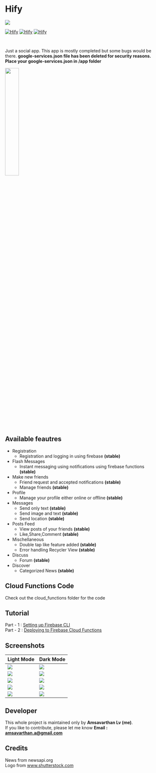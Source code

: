 # Hify

<img src="https://github.com/amsavarthan/hify/blob/master/preview.png">
<br>

[![Hify](https://forthebadge.com/images/badges/built-by-developers.svg)](https://amsavarthan.github.io)
[![Hify](https://forthebadge.com/images/badges/built-with-love.svg)](https://amsavarthan.github.io)
[![Hify](https://forthebadge.com/images/badges/built-for-android.svg)](https://amsavarthan.github.io)

<br>

Just a social app. This app is mostly completed but some bugs would be there.
**google-services.json file has been deleted for security reasons. Place your google-services.json in /app folder**

<p align="left">
<a href="https://play.google.com/store/apps/details?id=com.amsavarthan.social.hify"><img src="https://cdn.rawgit.com/steverichey/google-play-badge-svg/master/img/en_get.svg" width="30%"></a>
</p>

## Available feautres

* Registration
  - Registration and logging in using firebase **(stable)**
* Flash Messages
  - Instant messaging using notifications using firebase functions **(stable)**
* Make new friends
  - Friend request and accepted notifications **(stable)**
  - Manage friends **(stable)**
* Profile
  - Manage your profile either online or offline **(stable)**
* Messages
  - Send only text **(stable)**
  - Send image and text **(stable)**
  - Send location **(stable)**
* Posts Feed
  - View posts of your friends **(stable)**
  - Like,Share,Comment **(stable)**
* Mischellaneous
  - Double tap like feature added **(stable)**
  - Error handling Recycler View **(stable)**
* Discuss
  - Forum **(stable)**
* Discover
  - Categorized News **(stable)**
  
## Cloud Functions Code

Check out the cloud_functions folder for the code

## Tutorial 
Part - 1 : [Setting up Firebase CLI](https://youtu.be/-T-yGL1qRho)<br>
Part - 2 : [Deploying to Firebase Cloud Functions](https://youtu.be/3fBiSJB-i_E)

## Screenshots

<table>
  <thead>
    <tr>
      <th>Light Mode</th>
      <th>Dark Mode</th>
    </tr>
  </thead>
  <tbody>
    <tr>
      <td>
        <img
          src="https://github.com/amsavarthan/hify/blob/master/screenshots/Light%20Feed.png"
        />
      </td>
      <td>
        <img
          src="https://github.com/amsavarthan/hify/blob/master/screenshots/Dark%20Feed.png"
        />
      </td>
    </tr>
    <tr>
      <td>
        <img
          src="https://github.com/amsavarthan/hify/blob/master/screenshots/Light%20Discover.png"
        />
      </td>
      <td>
        <img
          src="https://github.com/amsavarthan/hify/blob/master/screenshots/Dark%20Discover.png"
        />
      </td>
    </tr>
    <tr>
      <td>
        <img
          src="https://github.com/amsavarthan/hify/blob/master/screenshots/Light%20Friends.png"
        />
      </td>
      <td>
        <img
          src="https://github.com/amsavarthan/hify/blob/master/screenshots/Dark%20Friends.png"
        />
      </td>
    </tr>
    <tr>
      <td>
        <img
          src="https://github.com/amsavarthan/hify/blob/master/screenshots/Light%20Message.png"
        />
      </td>
      <td>
        <img
          src="https://github.com/amsavarthan/hify/blob/master/screenshots/Dark%20Message.png"
        />
      </td>
    </tr>
    <tr>
      <td>
        <img
          src="https://github.com/amsavarthan/hify/blob/master/screenshots/Light%20Forum.png"
        />
      </td>
      <td>
        <img
          src="https://github.com/amsavarthan/hify/blob/master/screenshots/Dark%20Forum.png"
        />
      </td>
    </tr>
  </tbody>
</table>


## Developer

This whole project is maintained only by **Amsavarthan Lv (me)**.<br>
If you like to contribute, please let me know
<B>Email : amsavarthan.a@gmail.com</B>

## Credits

News from newsapi.org <br>
Logo from www.shutterstock.com

